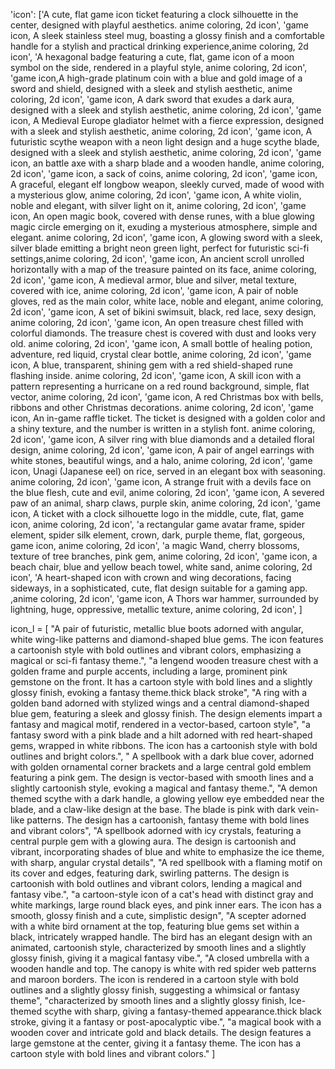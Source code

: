 'icon': ['A cute, flat game icon ticket featuring a clock silhouette in the center, designed with playful aesthetics. anime coloring, 2d icon',
             'game icon, A sleek stainless steel mug, boasting a glossy finish and a comfortable handle for a stylish and practical drinking experience,anime coloring, 2d icon',
             'A hexagonal badge featuring a cute, flat, game icon of a moon symbol on the side, rendered in a playful style, anime coloring, 2d icon',
             'game icon,A high-grade platinum coin with a blue and gold image of a sword and shield, designed with a sleek and stylish aesthetic, anime coloring, 2d icon',
             'game icon, A dark sword that exudes a dark aura, designed with a sleek and stylish aesthetic, anime coloring, 2d icon',
             'game icon, A Medieval Europe gladiator helmet with a fierce expression, designed with a sleek and stylish aesthetic, anime coloring, 2d icon',
             'game icon, A futuristic scythe weapon with a neon light design and a huge scythe blade, designed with a sleek and stylish aesthetic, anime coloring, 2d icon',
             'game icon, an battle axe with a sharp blade and a wooden handle, anime coloring, 2d icon',
             'game icon, a sack of coins, anime coloring, 2d icon',
             'game icon, A graceful, elegant elf longbow weapon, sleekly curved, made of wood with a mysterious glow, anime coloring, 2d icon',
             'game icon, A white violin, noble and elegant, with silver light on it, anime coloring, 2d icon',
             'game icon, An open magic book, covered with dense runes, with a blue glowing magic circle emerging on it, exuding a mysterious atmosphere, simple and elegant. anime coloring, 2d icon',
             'game icon, A glowing sword with a sleek, silver blade emitting a bright neon green light, perfect for futuristic sci-fi settings,anime coloring, 2d icon',
             'game icon, An ancient scroll unrolled horizontally with a map of the treasure painted on its face, anime coloring, 2d icon',
             'game icon, A medieval armor, blue and silver, metal texture, covered with ice, anime coloring, 2d icon',
             'game icon, A pair of noble gloves, red as the main color, white lace, noble and elegant, anime coloring, 2d icon',
             'game icon, A set of bikini swimsuit, black, red lace, sexy design, anime coloring, 2d icon',
             'game icon, An open treasure chest filled with colorful diamonds. The treasure chest is covered with dust and looks very old. anime coloring, 2d icon',
             'game icon, A small bottle of healing potion, adventure, red liquid, crystal clear bottle, anime coloring, 2d icon',
             'game icon, A blue, transparent, shining gem with a red shield-shaped rune flashing inside. anime coloring, 2d icon',
             'game icon, A skill icon with a pattern representing a hurricane on a red round background, simple, flat vector, anime coloring, 2d icon',
             'game icon, A red Christmas box with bells, ribbons and other Christmas decorations. anime coloring, 2d icon',
             'game icon, An in-game raffle ticket. The ticket is designed with a golden color and a shiny texture, and the number is written in a stylish font. anime coloring, 2d icon',
             'game icon, A silver ring with blue diamonds and a detailed floral design, anime coloring, 2d icon',
             'game icon, A pair of angel earrings with white stones, beautiful wings, and a halo, anime coloring, 2d icon',
             'game icon, Unagi (Japanese eel) on rice, served in an elegant box with seasoning. anime coloring, 2d icon',
             'game icon, A strange fruit with a devils face on the blue flesh, cute and evil, anime coloring, 2d icon',
             'game icon, A severed paw of an animal, sharp claws, purple skin, anime coloring, 2d icon',
             'game icon, A ticket with a clock silhouette logo in the middle, cute, flat, game icon, anime coloring, 2d icon',
             'a rectangular game avatar frame, spider element, spider silk element, crown, dark, purple theme, flat, gorgeous, game icon, anime coloring, 2d icon',
             'a magic Wand, cherry blossoms, texture of tree branches, pink gem, anime coloring, 2d icon',
             'game icon, a beach chair, blue and yellow beach towel, white sand, anime coloring, 2d icon',
             'A heart-shaped icon with crown and wing decorations, facing sideways, in a sophisticated, cute, flat design suitable for a gaming app. ,anime coloring, 2d icon',
             'game icon, A Thors war hammer, surrounded by lightning, huge, oppressive, metallic texture, anime coloring, 2d icon',
             ]




icon_l = [ 
         "A pair of futuristic, metallic blue boots adorned with angular, white wing-like patterns and diamond-shaped blue gems. The icon features a cartoonish style with bold outlines and vibrant colors, emphasizing a magical or sci-fi fantasy theme.",
         "a lengend wooden treasure chest with a golden frame and purple accents, including a large, prominent pink gemstone on the front. It has a cartoon style with bold lines and a slightly glossy finish, evoking a fantasy theme.thick black stroke",
         "A ring with a golden band adorned with stylized wings and a central diamond-shaped blue gem, featuring a sleek and glossy finish. The design elements impart a fantasy and magical motif, rendered in a vector-based, cartoon style",
         "a fantasy sword with a pink blade and a hilt adorned with red heart-shaped gems, wrapped in white ribbons. The icon has a cartoonish style with bold outlines and bright colors.",
         " A spellbook with a dark blue cover, adorned with golden ornamental corner brackets and a large central gold emblem featuring a pink gem. The design is vector-based with smooth lines and a slightly cartoonish style, evoking a magical and fantasy theme.",
         "A demon themed scythe with a dark handle, a glowing yellow eye embedded near the blade, and a claw-like design at the base. The blade is pink with dark vein-like patterns. The design has a cartoonish, fantasy theme with bold lines and vibrant colors",
          "A spellbook adorned with icy crystals, featuring a central purple gem with a glowing aura. The design is cartoonish and vibrant, incorporating shades of blue and white to emphasize the ice theme, with sharp, angular crystal details",
          "A red spellbook with a flaming motif on its cover and edges, featuring dark, swirling patterns. The design is cartoonish with bold outlines and vibrant colors, lending a magical and fantasy vibe.",
          "a cartoon-style icon of a cat's head with distinct gray and white markings, large round black eyes, and pink inner ears. The icon has a smooth, glossy finish and a cute, simplistic design",
          "A scepter adorned with a white bird ornament at the top, featuring blue gems set within a black, intricately wrapped handle. The bird has an elegant design with an animated, cartoonish style, characterized by smooth lines and a slightly glossy finish, giving it a magical fantasy vibe.",
          "A closed umbrella with a wooden handle and top. The canopy is white with red spider web patterns and maroon borders. The icon is rendered in a cartoon style with bold outlines and a slightly glossy finish, suggesting a whimsical or fantasy theme",
          "characterized by smooth lines and a slightly glossy finish, Ice-themed scythe with sharp, giving a fantasy-themed appearance.thick black stroke, giving it a fantasy or post-apocalyptic vibe.",
          "a magical book with a wooden cover and intricate gold and black details. The design features a large gemstone at the center, giving it a fantasy theme. The icon has a cartoon style with bold lines and vibrant colors."
             ]